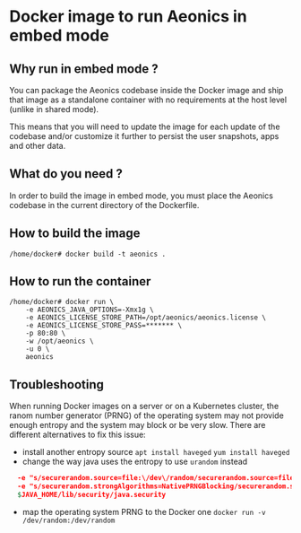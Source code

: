 # Docker image to run Aeonics in embed mode

## Why run in embed mode ?

You can package the Aeonics codebase inside the Docker image and ship that image
as a standalone container with no requirements at the host level (unlike in shared mode).

This means that you will need to update the image for each update of the codebase and/or
customize it further to persist the user snapshots, apps and other data.

## What do you need ?

In order to build the image in embed mode, you must place the Aeonics codebase in
the current directory of the Dockerfile.

## How to build the image

```
/home/docker# docker build -t aeonics .
```

## How to run the container

```
/home/docker# docker run \
    -e AEONICS_JAVA_OPTIONS=-Xmx1g \
    -e AEONICS_LICENSE_STORE_PATH=/opt/aeonics/aeonics.license \
    -e AEONICS_LICENSE_STORE_PASS=******* \
    -p 80:80 \
    -w /opt/aeonics \
    -u 0 \
    aeonics
```
## Troubleshooting

When running Docker images on a server or on a Kubernetes cluster, the ranom number generator (PRNG) of the operating system may not provide enough entropy and the system may
block or be very slow. There are different alternatives to fix this issue:
- install another entropy source
```apt install haveged```
```yum install haveged```
- change the way java uses the entropy to use `urandom` instead
```sed -i.bak \
  -e "s/securerandom.source=file:\/dev\/random/securerandom.source=file:\/dev\/urandom/g" \
  -e "s/securerandom.strongAlgorithms=NativePRNGBlocking/securerandom.strongAlgorithms=NativePRNG/g" \
  $JAVA_HOME/lib/security/java.security
```
- map the operating system PRNG to the Docker one
```docker run -v /dev/random:/dev/random```